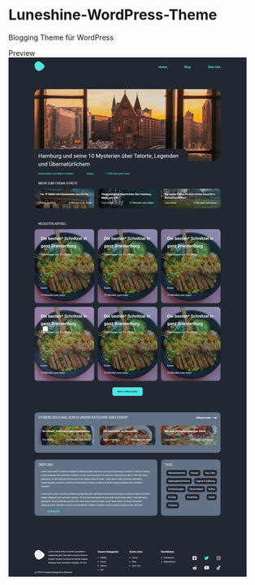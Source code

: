 # Luneshine-WordPress-Theme
 Blogging Theme für WordPress

Preview
![](https://github.com/Braweria/Luneshine-WordPress-Theme/blob/master/Frontpage.png)
